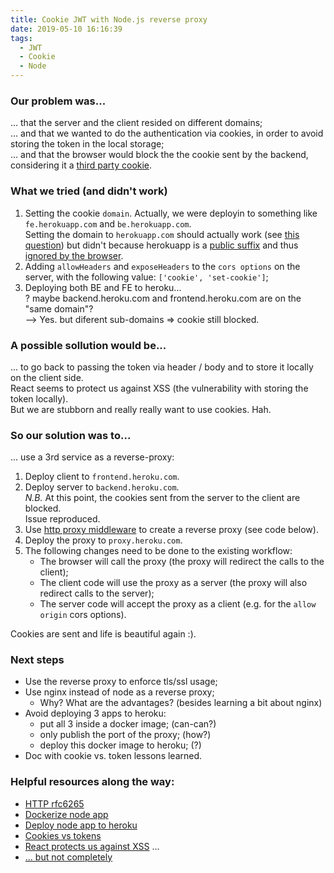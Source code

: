 ```yaml
---
title: Cookie JWT with Node.js reverse proxy
date: 2019-05-10 16:16:39
tags:
  - JWT
  - Cookie
  - Node
---
```


### Our problem was...

... that the server and the client resided on different domains;  
... and that we wanted to do the authentication via cookies, in order to avoid storing the token in the local storage;  
... and that the browser would block the the cookie sent by the backend, considering it a [third party cookie](https://whatis.techtarget.com/definition/third-party-cookie).

### What we tried (and didn't work)

1. Setting the cookie `domain`. Actually, we were deployin to something like `fe.herokuapp.com` and `be.herokuapp.com`.  
   Setting the domain to `herokuapp.com` should actually work (see [this question](https://stackoverflow.com/questions/56019218/inconsistency-in-rfc6265-about-the-cookie-domain-handling)) but didn't because herokuapp is a [public suffix](https://publicsuffix.org/list/public_suffix_list.dat) and thus [ignored by the browser](https://mailarchive.ietf.org/arch/msg/http-state/TPAIg769WRpZsQVkKOCFpQNqFmE).
2. Adding `allowHeaders` and `exposeHeaders` to the `cors options` on the server, with the following value: `['cookie', 'set-cookie']`;
3. Deploying both BE and FE to heroku...  
   ? maybe backend.heroku.com and frontend.heroku.com are on the "same domain"?  
   --> Yes. but diferent sub-domains => cookie still blocked.

### A possible sollution would be...

... to go back to passing the token via header / body and to store it locally on the client side.  
React seems to protect us against XSS (the vulnerability with storing the token locally).  
But we are stubborn and really really want to use cookies. Hah.

### So our solution was to...

... use a 3rd service as a reverse-proxy:

1. Deploy client to `frontend.heroku.com`.
2. Deploy server to `backend.heroku.com`.  
   _N.B._ At this point, the cookies sent from the server to the client are blocked.  
   Issue reproduced.
3. Use [http proxy middleware](https://github.com/chimurai/http-proxy-middleware) to create a reverse proxy (see code below).
4. Deploy the proxy to `proxy.heroku.com`.
5. The following changes need to be done to the existing workflow:
   - The browser will call the proxy (the proxy will redirect the calls to the client);
   - The client code will use the proxy as a server (the proxy will also redirect calls to the server);
   - The server code will accept the proxy as a client (e.g. for the `allow origin` cors options).

Cookies are sent and life is beautiful again :).

### Next steps

- Use the reverse proxy to enforce tls/ssl usage;
- Use nginx instead of node as a reverse proxy;
  - Why? What are the advantages? (besides learning a bit about nginx)
- Avoid deploying 3 apps to heroku:
  - put all 3 inside a docker image; (can-can?)
  - only publish the port of the proxy; (how?)
  - deploy this docker image to heroku; (?)
- Doc with cookie vs. token lessons learned.

### Helpful resources along the way:

- [HTTP rfc6265](https://tools.ietf.org/html/rfc6265#section-4.1.2.3)
- [Dockerize node app](https://nodejs.org/de/docs/guides/nodejs-docker-webapp/)
- [Deploy node app to heroku](https://facebook.github.io/create-react-app/docs/deployment#heroku-https-wwwherokucom)
- [Cookies vs tokens](https://dzone.com/articles/cookies-vs-tokens-the-definitive-guide)
- [React protects us against XSS](https://reactjs.org/docs/introducing-jsx.html#jsx-prevents-injection-attacks) ...
- [... but not completely](https://stackoverflow.com/questions/33644499/what-does-it-mean-when-they-say-react-is-xss-protected/51852579#51852579)
